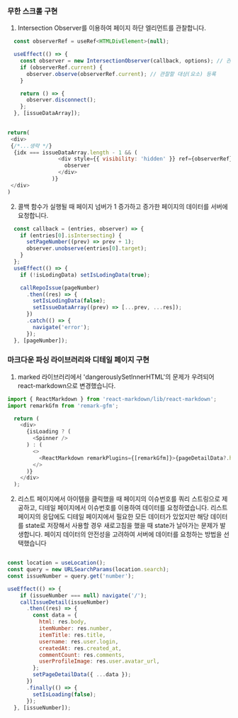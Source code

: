 ### 무한 스크롤 구현  

1. Intersection Observer를 이용하여 페이지 하단 엘리먼트를 관찰합니다.


```js
  const observerRef = useRef<HTMLDivElement>(null);

  useEffect(() => {
    const observer = new IntersectionObserver(callback, options); // 관찰자 초기화
    if (observerRef.current) {
      observer.observe(observerRef.current); // 관찰할 대상(요소) 등록
    }

    return () => {
      observer.disconnect();
    };
  }, [issueDataArray]);
  

return(
 <div>
 {/*...생략 */}
  {idx === issueDataArray.length - 1 && (
                <div style={{ visibility: 'hidden' }} ref={observerRef}>
                  observer
                </div>
              )}
 </div>
)
```

2. 콜백 함수가 실행될 때 페이지 넘버가 1 증가하고 증가한 페이지의 데이터를 서버에 요청합니다.

```js
  const callback = (entries, observer) => {
    if (entries[0].isIntersecting) {
      setPageNumber((prev) => prev + 1);
      observer.unobserve(entries[0].target);
    }
  };
  useEffect(() => {
    if (!isLodingData) setIsLodingData(true);

    callRepoIssue(pageNumber)
      .then((res) => {
        setIsLodingData(false);
        setIssueDataArray((prev) => [...prev, ...res]);
      })
      .catch(() => {
        navigate('error');
      });
  }, [pageNumber]);

```

### 마크다운 파싱 라이브러리와 디테일 페이지 구현

1. marked 라이브러리에서 'dangerouslySetInnerHTML'의 문제가 우려되어 react-markdown으로 변경했습니다.
```js
import { ReactMarkdown } from 'react-markdown/lib/react-markdown';
import remarkGfm from 'remark-gfm';

  return (
    <div>
      {isLoading ? (
        <Spinner />
      ) : (
        <>
          <ReactMarkdown remarkPlugins={[remarkGfm]}>{pageDetailData?.html}</ReactMarkdown>
        </>
      )}
    </div>
  );
```

2. 리스트 페이지에서 아이템을 클릭했을 때 페이지의 이슈번호를 쿼리 스트링으로 제공하고, 디테일 페이지에서 이슈번호를 이용하여 데이터를 요청하였습니다. 리스트 페이지의 응답에도 디테일 페이지에서 필요한 모든 데이터가 있었지만 해당 데이터를 state로 저장해서 사용할 경우 새로고침을 했을 때 state가 날아가는 문제가 발생합니다. 페이지 데이터의 안전성을 고려하여 서버에 데이터를 요청하는 방법을 선택했습니다

```js

const location = useLocation();
const query = new URLSearchParams(location.search);
const issueNumber = query.get('number');

useEffect(() => {
    if (issueNumber === null) navigate('/');
    callIssueDetail(issueNumber)
      .then((res) => {
        const data = {
          html: res.body,
          itemNumber: res.number,
          itemTitle: res.title,
          username: res.user.login,
          createdAt: res.created_at,
          commentCount: res.comments,
          userProfileImage: res.user.avatar_url,
        };
        setPageDetailData({ ...data });
      })
      .finally(() => {
        setIsLoading(false);
      });
  }, [issueNumber]);
  ```


